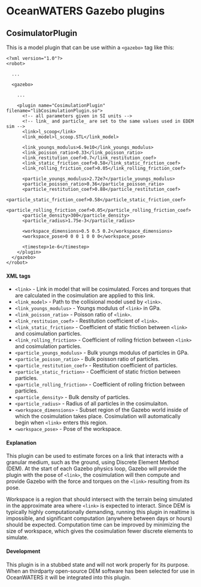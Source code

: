 OceanWATERS Gazebo plugins
==================================
CosimulatorPlugin
-------------------
This is a model plugin that can be use within a `<gazebo>` tag like this:

```
<?xml version="1.0"?>
<robot>

  ...

  <gazebo>

    ...

    <plugin name="CosimulationPlugin" filename="libCosimulationPlugin.so">
      <!-- all parameters given in SI units -->
      <!-- link_ and particle_ are set to the same values used in EDEM sim -->
      <link>l_scoop</link>
      <link_model>l_scoop.STL</link_model>
      
      <link_youngs_modulus>6.9e10</link_youngs_modulus>
      <link_poisson_ratio>0.33</link_poisson_ratio>
      <link_restitution_coef>0.7</link_restitution_coef>
      <link_static_friction_coef>0.58</link_static_friction_coef>
      <link_rolling_friction_coef>0.05</link_rolling_friction_coef>

      <particle_youngs_modulus>2.72e7</particle_youngs_modulus>
      <particle_poisson_ratio>0.36</particle_poisson_ratio>
      <particle_restitution_coef>0.88</particle_restitution_coef>
      <particle_static_friction_coef>0.58</particle_static_friction_coef>
      <particle_rolling_friction_coef>0.05</particle_rolling_friction_coef>
      <particle_density>300</particle_density>
      <particle_radius>1.75e-3</particle_radius>

      <workspace_dimensions>0.5 0.5 0.2</workspace_dimensions>
      <workspace_pose>0 0 0 1 0 0 0</workspace_pose>

      <timestep>1e-6</timestep>
    </plugin>
  </gazebo>
</robot>
```

#### XML tags
 - `<link>` - Link in model that will be cosimulated. Forces and torques that
 are calculated in the cosimulation are applied to this link.
 - `<link_model>` - Path to the collisional model used by `<link>`.
 - `<link_youngs_modulus>` - Youngs modulus of `<link>` in GPa.
 - `<link_poisson_ratio>` - Poisson ratio of `<link>`.
 - `<link_restituion_coef>` - Restitution coefficient of `<link>`.
 - `<link_static_friction>` - Coefficient of static friction between `<link>` 
 and cosimulation particles. 
 - `<link_rolling_friction>` - Coefficient of rolling friction between `<link>`
 and cosimulation particles.
 - `<particle_youngs_modulus>` - Bulk youngs modulus of particles in GPa.
 - `<particle_poisson_ratio>` - Bulk poisson ratio of particles.
 - `<particle_restitution_coef>` - Restitution coefficient of particles.
 - `<particle_static_friction>` - Coefficient of static friction between
 particles.
 - `<particle_rolling_friction>` - Coefficient of rolling friction between
 particles.
 - `<particle_density>` - Bulk density of particles.
 - `<particle_radius>` - Radius of all particles in the cosimulaiton.
 - `<workspace_dimensions>` - Subset region of the Gazebo world inside of which
 the cosimulation takes place. Cosimulation will automatically begin when 
 `<link>` enters this region.
 - `<workspace_pose>` - Pose of the workspace.

#### Explanation
This plugin can be used to estimate forces on a link that interacts with a
granular medium, such as the ground, using Discrete Element Method (DEM). At the
start of each Gazebo physics loop, Gazebo will provide the plugin with the pose 
of `<link>`, the cosimulation will then compute and provide Gazebo with the 
force and torques on the `<link>` resulting from its pose. 

Workspace is a region that should intersect with the terrain being simulated
in the approximate area where `<link>` is expected to interact. Since DEM is
typically highly computationally demanding, running this plugin in realtime is
impossible, and significant computation (anywhere between days or hours) should
be expected. Computation time can be improved by minimizing the size of
workspace, which gives the cosimulation fewer discrete elements to simulate. 

#### Development
This plugin is in a stubbed state and will not work properly for its purpose.
When an thirdparty open-source DEM software has been selected for use in
OceanWATERS it will be integrated into this plugin.

